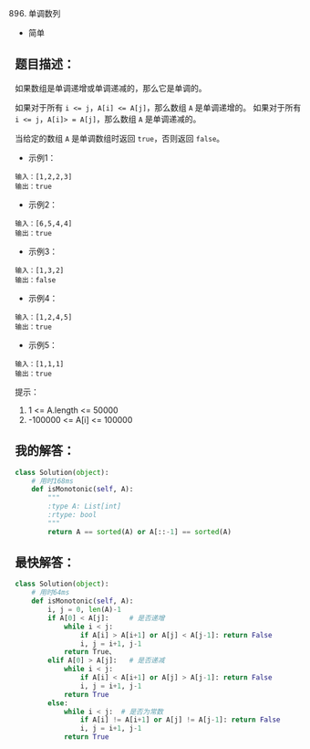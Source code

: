 896. 单调数列

- 简单

## 题目描述：
如果数组是单调递增或单调递减的，那么它是单调的。

如果对于所有 ```i <= j```，```A[i] <= A[j]```，那么数组 ```A``` 是单调递增的。 如果对于所有 ```i <= j```，```A[i]> = A[j]```，那么数组 ```A``` 是单调递减的。

当给定的数组 ```A``` 是单调数组时返回 ```true```，否则返回 ```false```。

- 示例1：

```
输入：[1,2,2,3]
输出：true
```

- 示例2：

```
输入：[6,5,4,4]
输出：true
```

- 示例3：

```
输入：[1,3,2]
输出：false
```

- 示例4：

```
输入：[1,2,4,5]
输出：true
```

- 示例5：

```
输入：[1,1,1]
输出：true
```

提示：
1. 1 <= A.length <= 50000
2. -100000 <= A[i] <= 100000

## 我的解答：
``` python
class Solution(object):
    # 用时168ms
    def isMonotonic(self, A):
        """
        :type A: List[int]
        :rtype: bool
        """
        return A == sorted(A) or A[::-1] == sorted(A)
```

## 最快解答：
``` python
class Solution(object):
    # 用时64ms
    def isMonotonic(self, A):
        i, j = 0, len(A)-1
        if A[0] < A[j]:     # 是否递增
            while i < j:
                if A[i] > A[i+1] or A[j] < A[j-1]: return False
                i, j = i+1, j-1
            return True、
        elif A[0] > A[j]:   # 是否递减
            while i < j:
                if A[i] < A[i+1] or A[j] > A[j-1]: return False
                i, j = i+1, j-1
            return True
        else:
            while i < j:  # 是否为常数
                if A[i] != A[i+1] or A[j] != A[j-1]: return False
                i, j = i+1, j-1
            return True
```

